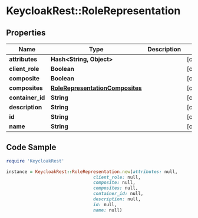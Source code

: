 # KeycloakRest::RoleRepresentation

## Properties

Name | Type | Description | Notes
------------ | ------------- | ------------- | -------------
**attributes** | **Hash&lt;String, Object&gt;** |  | [optional] 
**client_role** | **Boolean** |  | [optional] 
**composite** | **Boolean** |  | [optional] 
**composites** | [**RoleRepresentationComposites**](RoleRepresentationComposites.md) |  | [optional] 
**container_id** | **String** |  | [optional] 
**description** | **String** |  | [optional] 
**id** | **String** |  | [optional] 
**name** | **String** |  | [optional] 

## Code Sample

```ruby
require 'KeycloakRest'

instance = KeycloakRest::RoleRepresentation.new(attributes: null,
                                 client_role: null,
                                 composite: null,
                                 composites: null,
                                 container_id: null,
                                 description: null,
                                 id: null,
                                 name: null)
```


